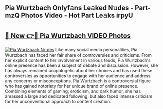 ## Pia Wurtzbach Onlyf𝚊ns Le𝚊ked N𝚞des - Part-mzQ Photos Video - Hot Part Le𝚊ks irpyU

# <h2><a href="http://ab28966.deff.icu/?id=Pia+Wurtzbach">🔗 New 👉🔴 Pia Wurtzbach VIDEO Photos</a></h2>

[![Pia Wurtzbach N𝚞des](https://i.imgur.com/rIISA9y.gif)](http://ab28966.deff.icu/?id=Pia+Wurtzbach)
Like many social media personalities, Pia Wurtzbach has faced her fair share of controversies and criticisms. From her explicit content to her involvement in various feuds, Pia Wurtzbach's online presence has been a subject of debate and discussion. However, she has always remained unapologetic about her choices and has used these controversies as opportunities to engage with her audience and address any concerns or misconceptions. Pia Wurtzbach is a controversial figure who has gained notoriety for her unique brand of online presence. Combining elements of gaming, eroticism, and dark humor, she has amassed a large and dedicated following, but also faced intense criticism for her unconventional approach to content creation.
